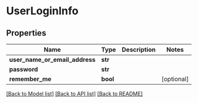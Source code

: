 # UserLoginInfo


## Properties
Name | Type | Description | Notes
------------ | ------------- | ------------- | -------------
**user_name_or_email_address** | **str** |  | 
**password** | **str** |  | 
**remember_me** | **bool** |  | [optional] 

[[Back to Model list]](../README.md#documentation-for-models) [[Back to API list]](../README.md#documentation-for-api-endpoints) [[Back to README]](../README.md)


